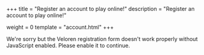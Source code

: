 +++
title = "Register an account to play online!"
description = "Register an account to play online!"

weight = 0
template = "account.html"
+++

<div class="account">
    <div class="center">
        <noscript>
            <div class="alertbox error no-js">
                <span class="alerttext">
                    We're sorry but the Veloren registration form doesn't work properly without JavaScript enabled.
                    Please enable it to continue.
                </span>
            </div>
            <style type="text/css">
                .login { display: none }
            </style>
        </noscript>
        <form class="login">
            <div class="container">
                <div id="alertbox" class="alertbox hidden">
                    <span class="closebtn" onclick="window.closeAlert();">&times;</span>
                    <span id="alerttext" class="alerttext" >.</span>
                </div>
                <div class="header">Enter account details</div>
                <input id="username" type="text" name="username" placeholder="Username">
                <input id="password" type="password" name="password" placeholder="Password">
                <input id="password_repeat" type="password" placeholder="Repeat Password">
                <p><strong>NOTE:</strong> We <strong>cannot</strong> reset your account if you forget your password.
                Make sure it's <a href="https://www.xkcd.com/936/" target="_blank">secure</a> and write it down.</p>
                <button type='button' onclick="window.postToBackend();">I acknowledge and want to register</button>
            </div>
        </form>
    </form>
</div>
